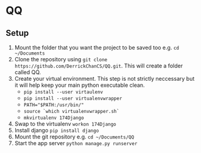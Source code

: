 # QQ

## Setup
1. Mount the folder that you want the project to be saved too e.g. `cd ~/Documents`
2. Clone the repository using `git clone https://github.com/DerrickChanCS/QQ.git`. This will create a folder called QQ.
3. Create your virtual environment. This step is not strictly neccessary but it will help keep your main python executable clean.
   - `pip install --user virtaulenv`
   - `pip install --user virtualenvwrapper`
   - `PATH="$PATH:/usr/bin/"`
   - ``` source `which virtualenvwrapper.sh` ```
   - `mkvirtualenv 174Django`
4. Swap to the virtualenv `workon 174Django`
5. Install django `pip install django`
6. Mount the git repository e.g. `cd ~/Documents/QQ`
7. Start the app server `python manage.py runserver`
